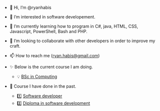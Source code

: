 - 👋 Hi, I’m @ryanhabis
- 👀 I’m interested in software developement.
- 🌱 I’m currently learning how to program in C#, java, HTML, CSS, Javascript, PowerShell, Bash and PHP.
- 💞️ I’m looking to collaborate with other developers in order to improve my craft.
- 📫 How to reach me (ryan.habis@gmail.com)

- ✨ Below is the current course I am doing.
  - 💡 [BSc in Computing](https://www.dkit.ie/courses/school-of-informatics-and-creative-arts/computing-science-and-mathematics/bsc-in-computing.html)

- 🎇  Course I have done in the past.
  - 1️⃣ [Software developer](https://qsearch.qqi.ie/WebPart/AwardDetails?awardCode=6M0691)
  - 2️⃣ [Diploma in software development](https://qsearch.qqi.ie/WebPart/AwardDetails?awardCode=5M0529)
  
